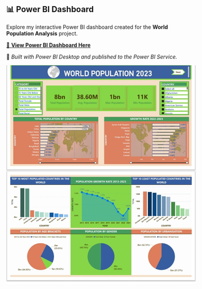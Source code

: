 
## 📊 Power BI Dashboard

Explore my interactive Power BI dashboard created for the **World Population Analysis** project.


[🔗 **View Power BI Dashboard Here**](https://app.powerbi.com/links/69bGG-ZGG0?ctid=da2d21b9-baee-4f28-96c7-946b0177089e&pbi_source=linkShare)  

🧠 *Built with Power BI Desktop and published to the Power BI Service.*

![Power BI Dashboard Preview](POWER_BI/screenshot_powerBi.jpg)



